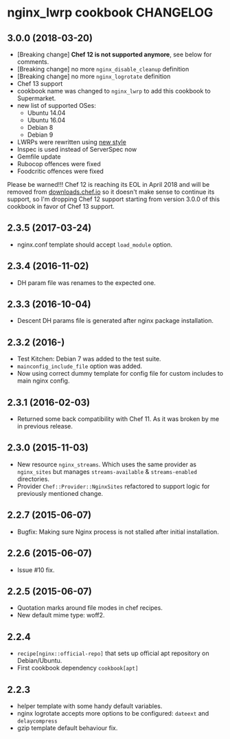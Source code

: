 # nginx_lwrp cookbook CHANGELOG

## 3.0.0 (2018-03-20)

* [Breaking change] **Chef 12 is not supported anymore**, see below for comments.
* [Breaking change] no more `nginx_disable_cleanup` definition
* [Breaking change] no more `nginx_logrotate` definition
* Chef 13 support
* cookbook name was changed to `nginx_lwrp` to add this cookbook to Supermarket.
* new list of supported OSes:
  * Ubuntu 14.04
  * Ubuntu 16.04
  * Debian 8
  * Debian 9
* LWRPs were rewritten using [new style](https://docs.chef.io/custom_resources.html)
* Inspec is used instead of ServerSpec now
* Gemfile update
* Rubocop offences were fixed
* Foodcritic offences were fixed

Please be warned!!! Сhef 12 is reaching its EOL in April 2018 and will be removed from [downloads.chef.io](https://downloads.chef.io) so it doesn't make sense to continue its support, so I'm dropping Chef 12 support starting from version 3.0.0 of this cookbook in favor of Chef 13 support. 

## 2.3.5 (2017-03-24)

* nginx.conf template should accept `load_module` option.

## 2.3.4 (2016-11-02)

* DH param file was renames to the expected one.

## 2.3.3 (2016-10-04)

* Descent DH params file is generated after nginx package installation.

## 2.3.2 (2016-)

* Test Kitchen: Debian 7 was added to the test suite.
* `mainconfig_include_file` option was added.
* Now using correct dummy template for config file for custom includes to main nginx config.

## 2.3.1 (2016-02-03)

* Returned some back compatibility with Chef 11. As it was broken by me in previous release.

## 2.3.0 (2015-11-03)

* New resource `nginx_streams`. Which uses the same provider as `nginx_sites` but manages `streams-available` & `streams-enabled` directories.
* Provider `Chef::Provider::NginxSites` refactored to support logic for previously mentioned change.

## 2.2.7 (2015-06-07)

* Bugfix: Making sure Nginx process is not stalled after initial installation.

## 2.2.6 (2015-06-07)

* Issue #10 fix.

## 2.2.5 (2015-06-07)

* Quotation marks around file modes in chef recipes.
* New default mime type: woff2.

## 2.2.4

* `recipe[nginx::official-repo]` that sets up official apt repository on Debian/Ubuntu.
* First cookbook dependency `cookbook[apt]`

## 2.2.3

* helper template with some handy default variables.
* nginx logrotate accepts more options to be configured: `dateext` and `delaycompress`
* gzip template default behaviour fix.